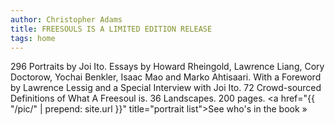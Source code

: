 ```yaml
---
author: Christopher Adams
title: FREESOULS IS A LIMITED EDITION RELEASE
tags: home
---
```


296 Portraits by Joi Ito. Essays by Howard Rheingold, Lawrence Liang,
Cory Doctorow, Yochai Benkler, Isaac Mao and Marko Ahtisaari. With a
Foreword by Lawrence Lessig and a Special Interview with Joi Ito. 72
Crowd-sourced Definitions of What A Freesoul is. 36 Landscapes. 200
pages. <a href="{{ "/pic/" | prepend: site.url }}" title="portrait list">See&nbsp;who's&nbsp;in&nbsp;the&nbsp;book &raquo;</a>
